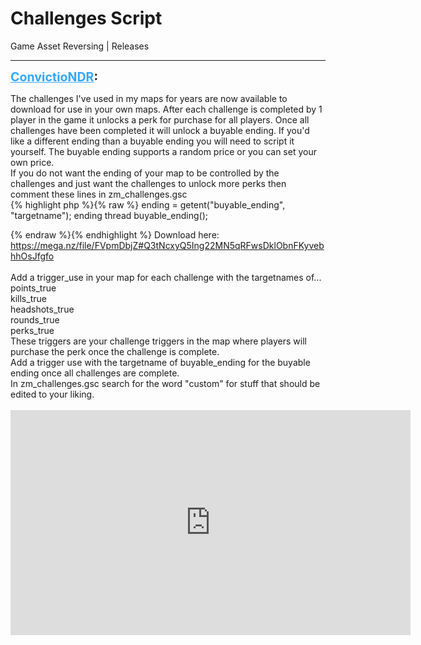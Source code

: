 # Challenges Script
Game Asset Reversing | Releases

---
<strong style="font-size: 1.4em;"><span style="text-decoration: underline;text-decoration-color: #34a7f9;"><span style="color:#34a7f9;">ConvictioNDR</span></span>:</strong>

<p>The challenges I&#39;ve used in my maps for years are now available to download for use in your own maps. After each challenge is completed by 1 player in the game it unlocks a perk for purchase for all players. Once all challenges have been completed it will unlock a buyable ending. If you&#39;d like a different ending than a buyable ending you will need to script it yourself. The buyable ending supports a random price or you can set your own price.<br />If you do not want the ending of your map to be controlled by the challenges and just want the challenges to unlock more perks then comment these lines in zm_challenges.gsc<br />{% highlight php %}{% raw %}
ending = getent("buyable_ending", "targetname");
    ending thread buyable_ending();

{% endraw %}{% endhighlight %}
Download here: <a href="https://mega.nz/file/FVpmDbjZ#Q3tNcxyQ5Ing22MN5qRFwsDklObnFKyvebhhOsJfgfo">https://mega.nz/file/FVpmDbjZ#Q3tNcxyQ5Ing22MN5qRFwsDklObnFKyvebhhOsJfgfo</a><br /><br />Add a trigger_use in your map for each challenge with the targetnames of...<br />points_true<br />kills_true<br />headshots_true<br />rounds_true<br />perks_true<br />These triggers are your challenge triggers in the map where players will purchase the perk once the challenge is complete.<br />Add a trigger use with the targetname of buyable_ending for the buyable ending once all challenges are complete.<br />In zm_challenges.gsc search for the word &quot;custom&quot; for stuff that should be edited to your liking.<br /><br /><iframe type="text/html" width="640" height="360" src="https://www.youtube.com/embed/qjjioSzpjjE" frameborder="0"></iframe></p>
